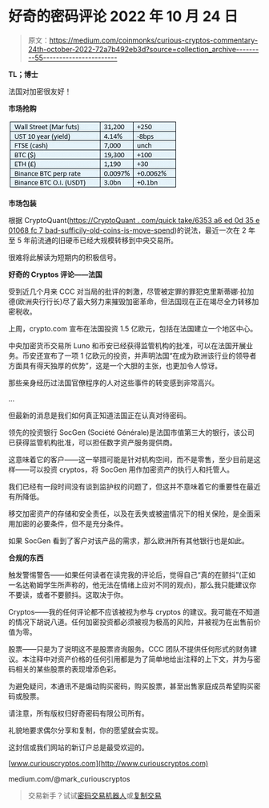 # 好奇的密码评论 2022 年 10 月 24 日

> 原文：<https://medium.com/coinmonks/curious-cryptos-commentary-24th-october-2022-72a7b492eb3d?source=collection_archive---------55----------------------->

**TL；博士**

法国对加密很友好！

**市场抢购**

![](img/2300d41aff4cdbf46ca9fd012a1b68c1.png)

**市场包装**

根据 CryptoQuant([https://CryptoQuant . com/quick take/6353 a6 ed 0d 35 e 01068 fc 7 bad-sufficily-old-coins-is-move-spend](https://cryptoquant.com/quicktake/6353a6ed0d35e01068fc7bad-Sufficiently-old-coins-are-moving-spent))的说法，最近一次在 2 年至 5 年前流通的旧硬币已经大规模转移到中央交易所。

很难将此解读为短期内的积极信号。

**好奇的 Cryptos 评论——法国**

受到近几个月来 CCC 对当局的批评的刺激，尽管被定罪的罪犯克里斯蒂娜·拉加德(欧洲央行行长)尽了最大努力来摧毁加密革命，但法国现在正在竭尽全力转移加密税收。

上周，crypto.com 宣布在法国投资 1.5 亿欧元，包括在法国建立一个地区中心。

中央加密货币交易所 Luno 和币安已经获得监管机构的批准，可以在法国开展业务。币安还宣布了一项 1 亿欧元的投资，并声明法国“在成为欧洲该行业的领导者方面具有得天独厚的优势”，这是一个大胆的主张，也更加令人惊讶。

那些亲身经历过法国官僚程序的人对这些事件的转变感到非常高兴。

…

但最新的消息是我们如何真正知道法国正在认真对待密码。

领先的投资银行 SocGen (Société Générale)是法国市值第三大的银行，该公司已获得监管机构批准，可以担任数字资产服务提供商。

这意味着它的客户——这一举措可能是针对机构空间，而不是零售，至少目前是这样——可以投资 cryptos，将 SocGen 用作加密资产的执行人和托管人。

我们已经有一段时间没有谈到监护权的问题了，但这并不意味着它的重要性在最近有所降低。

移交加密资产的存储和安全责任，以及在丢失或被盗情况下的相关保险，是全面采用加密的必要条件，但不是充分条件。

如果 SocGen 看到了客户对该产品的需求，那么欧洲所有其他银行也是如此。

**合规的东西**

触发警惕警告——如果任何读者在读完我的评论后，觉得自己“真的在颤抖”(正如一名达勒姆学生所声称的，他无法在情绪上应对不同的观点)，那么我只能建议你不要读，或者不要颤抖。这取决于你。

Cryptos——我的任何评论都不应该被视为参与 cryptos 的建议。我可能在不知道的情况下胡说八道。任何加密投资都必须被视为极高的风险，并被视为在出售前价值为零。

股票——只是为了说明这不是股票咨询服务。CCC 团队不提供任何形式的财务建议。本注释中对资产价格的任何引用都是为了简单地给出注释的上下文，并为与密码相关的某些股票的表现增添色彩。

为避免疑问，本通讯不是煽动购买密码，购买股票，甚至出售家庭成员希望购买密码或股票。

请注意，所有版权归好奇密码有限公司所有。

礼貌地要求偶尔分享和复制，你的愿望就会实现。

这封信或我们网站的新订户总是最受欢迎的。

[www.curiouscryptos.com](http://www.curiouscryptos.com)

medium.com/@mark_curiouscryptos

> 交易新手？试试[密码交易机器人](/coinmonks/crypto-trading-bot-c2ffce8acb2a)或[复制交易](/coinmonks/top-10-crypto-copy-trading-platforms-for-beginners-d0c37c7d698c)
